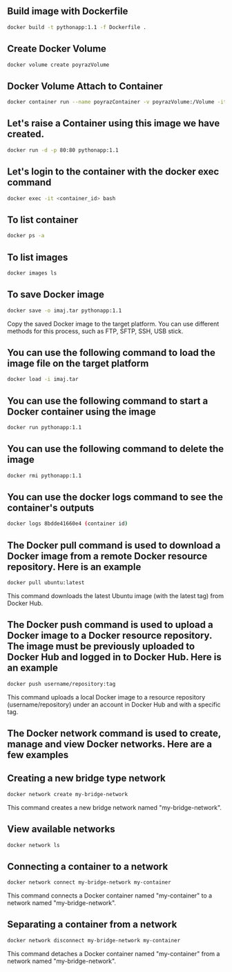 ## Build image with Dockerfile

```bash
docker build -t pythonapp:1.1 -f Dockerfile .
```

## Create Docker Volume

```bash
docker volume create poyrazVolume
```

## Docker Volume Attach to Container

```bash
docker container run --name poyrazContainer -v poyrazVolume:/Volume -it alpine sh
```

## Let's raise a Container using this image we have created.

```bash
docker run -d -p 80:80 pythonapp:1.1
```
## Let's login to the container with the docker exec command

```bash
docker exec -it <container_id> bash
```
## To list container

```bash
docker ps -a
```
## To list images

```bash
docker images ls
```

## To save Docker image

```bash
docker save -o imaj.tar pythonapp:1.1
```
Copy the saved Docker image to the target platform. You can use different methods for this process, such as FTP, SFTP, SSH, USB stick.

## You can use the following command to load the image file on the target platform

```bash
docker load -i imaj.tar
```
## You can use the following command to start a Docker container using the image

```bash
docker run pythonapp:1.1
```
## You can use the following command to delete the image

```bash
docker rmi pythonapp:1.1
```
## You can use the docker logs command to see the container's outputs

```bash
docker logs 8bdde41660e4 (container id)
```
## The Docker pull command is used to download a Docker image from a remote Docker resource repository. Here is an example

```bash
docker pull ubuntu:latest
```
This command downloads the latest Ubuntu image (with the latest tag) from Docker Hub.

## The Docker push command is used to upload a Docker image to a Docker resource repository. The image must be previously uploaded to Docker Hub and logged in to Docker Hub. Here is an example

```bash
docker push username/repository:tag
```
This command uploads a local Docker image to a resource repository (username/repository) under an account in Docker Hub and with a specific tag.

## The Docker network command is used to create, manage and view Docker networks. Here are a few examples

## Creating a new bridge type network

```bash
docker network create my-bridge-network
```
This command creates a new bridge network named "my-bridge-network".

## View available networks

```bash
docker network ls
```
## Connecting a container to a network

```bash
docker network connect my-bridge-network my-container
```
This command connects a Docker container named "my-container" to a network named "my-bridge-network".

## Separating a container from a network

```bash
docker network disconnect my-bridge-network my-container
```
This command detaches a Docker container named "my-container" from a network named "my-bridge-network".





